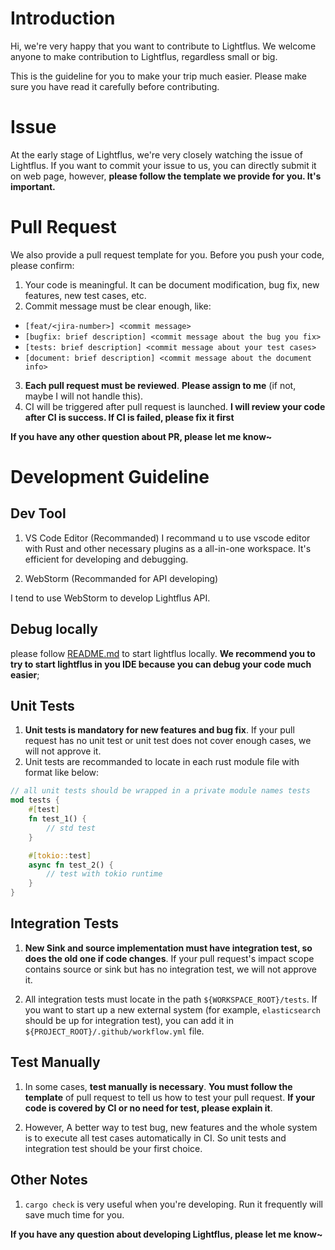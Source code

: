 # Introduction

Hi, we're very happy that you want to contribute to Lightflus. We welcome anyone to make contribution to Lightflus, regardless small or big. 

This is the guideline for you to make your trip much easier. Please make sure you have read it carefully before contributing. 

# Issue
At the early stage of Lightflus, we're very closely watching the issue of Lightflus. If you want to commit your issue to us, you can directly submit it on web page, however, **please follow the template we provide for you. It's important.**

# Pull Request
We also provide a pull request template for you. Before you push your code, please confirm:

1. Your code is meaningful. It can be document modification, bug fix, new features, new test cases, etc.
2. Commit message must be clear enough, like: 
* `[feat/<jira-number>] <commit message>`
* `[bugfix: brief description] <commit message about the bug you fix>`
* `[tests: brief description] <commit message about your test cases>`
* `[document: brief description] <commit message about the document info>`
3. **Each pull request must be reviewed**. **Please assign to me** (if not, maybe I will not handle this).
4. CI will be triggered after pull request is launched. **I will review your code after CI is success. If CI is failed, please fix it first**

**If you have any other question about PR, please let me know~**

# Development Guideline

## Dev Tool
1. VS Code Editor (Recommanded)
I recommand u to use vscode editor with Rust and other necessary plugins as a all-in-one workspace. It's efficient for developing and debugging.

1. WebStorm (Recommanded for API developing)

I tend to use WebStorm to develop Lightflus API.

## Debug locally

please follow [README.md](README.md) to start lightflus locally. **We recommend you to try to start lightflus in you IDE because you can debug your code much easier**;

## Unit Tests

1. **Unit tests is mandatory for new features and bug fix**. If your pull request has no unit test or unit test does not cover enough cases, we will not approve it.
2. Unit tests are recommanded to locate in each rust module file with format like below:

```rust
// all unit tests should be wrapped in a private module names tests
mod tests {
    #[test]
    fn test_1() {
        // std test
    }

    #[tokio::test]
    async fn test_2() {
        // test with tokio runtime
    }
}
```

## Integration Tests
1. **New Sink and source implementation must have integration test, so does the old one if code changes**. If your pull request's impact scope contains source or sink but has no integration test, we will not approve it. 

2. All integration tests must locate in the path `${WORKSPACE_ROOT}/tests`. If you want to start up a new external system (for example, `elasticsearch` should be up for integration test), you can add it in `${PROJECT_ROOT}/.github/workflow.yml` file.


## Test Manually

1. In some cases, **test manually is necessary**. **You must follow the template** of pull request to tell us how to test your pull request. **If your code is covered by CI or no need for test, please explain it**. 

2. However, A better way to test bug, new features and the whole system is to execute all test cases automatically in CI. So unit tests and integration test should be your first choice.

## Other Notes
1. `cargo check` is very useful when you're developing. Run it frequently will save much time for you. 

**If you have any question about developing Lightflus, please let me know~**

